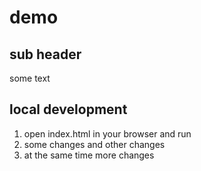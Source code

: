 # demo

## sub header

some text


## local development


1. open index.html in your browser and run
2. some changes and other changes 
3.  at the same time more changes
